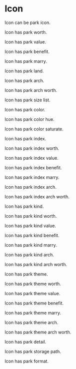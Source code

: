 # Icon

Icon can be park icon.

Icon has park worth.

Icon has park value.

Icon has park benefit.

Icon has park marry.

Icon has park land. 

Icon has park arch.

Icon has park arch worth.

Icon has park size list.

Icon has park color.

Icon has park color hue.

Icon has park color saturate.

Icon has park index.

Icon has park index worth.

Icon has park index value.

Icon has park index benefit.

Icon has park index marry.

Icon has park index arch.

Icon has park index arch worth.

Icon has park kind.

Icon has park kind worth.

Icon has park kind value.

Icon has park kind benefit.

Icon has park kind marry.

Icon has park kind arch.

Icon has park kind arch worth.

Icon has park theme.

Icon has park theme worth.

Icon has park theme value.

Icon has park theme benefit.

Icon has park theme marry.

Icon has park theme arch.

Icon has park theme arch worth.

Icon has park detail.

Icon has park storage path.

Icon has park format.